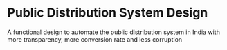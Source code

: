 # Public Distribution System Design

A functional design to automate the public distribution system in India with more transparency, more conversion rate and less corruption